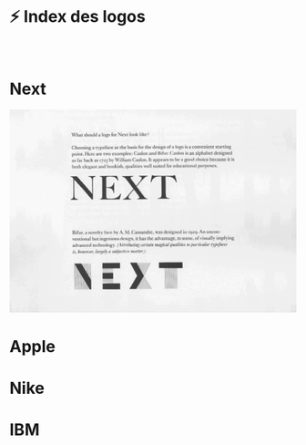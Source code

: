 # ⚡️ Index des logos

### &nbsp;


# Next

![alt text](links/2-Logos.gif)

# Apple

# Nike

# IBM

<!-- # Frutiger -->
<!-- # Hattenschwiller -->